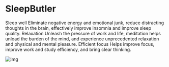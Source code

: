 # SleepButler

Sleep well
Eliminate negative energy and emotional junk, reduce distracting thoughts in the brain, effectively improve insomnia and improve sleep quality.
Relaxation
Unleash the pressure of work and life, meditation helps unload the burden of the mind, and experience unprecedented relaxation and physical and mental pleasure.
Efficient focus
Helps improve focus, improve work and study efficiency, and bring clear thinking.

![img](https://is1-ssl.mzstatic.com/image/thumb/Purple128/v4/27/1f/f0/271ff026-a630-8fe6-f4ea-5c5d12af892c/pr_source.png/0x0ss.jpg)
